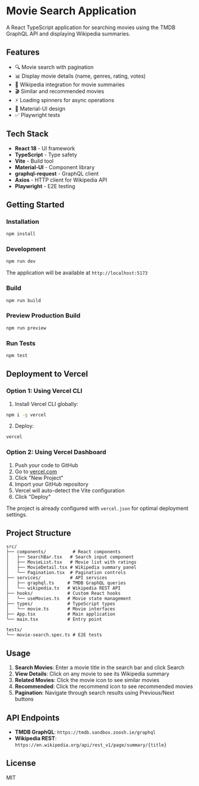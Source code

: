 # Movie Search Application

A React TypeScript application for searching movies using the TMDB GraphQL API and displaying Wikipedia summaries.

## Features

- 🔍 Movie search with pagination
- 📊 Display movie details (name, genres, rating, votes)
- 📖 Wikipedia integration for movie summaries
- 🎬 Similar and recommended movies
- ⚡ Loading spinners for async operations
- 🎨 Material-UI design
- ✅ Playwright tests

## Tech Stack

- **React 18** - UI framework
- **TypeScript** - Type safety
- **Vite** - Build tool
- **Material-UI** - Component library
- **graphql-request** - GraphQL client
- **Axios** - HTTP client for Wikipedia API
- **Playwright** - E2E testing

## Getting Started

### Installation

```bash
npm install
```

### Development

```bash
npm run dev
```

The application will be available at `http://localhost:5173`

### Build

```bash
npm run build
```

### Preview Production Build

```bash
npm run preview
```

### Run Tests

```bash
npm test
```

## Deployment to Vercel

### Option 1: Using Vercel CLI

1. Install Vercel CLI globally:

```bash
npm i -g vercel
```

2. Deploy:

```bash
vercel
```

### Option 2: Using Vercel Dashboard

1. Push your code to GitHub
2. Go to [vercel.com](https://vercel.com)
3. Click "New Project"
4. Import your GitHub repository
5. Vercel will auto-detect the Vite configuration
6. Click "Deploy"

The project is already configured with `vercel.json` for optimal deployment settings.

## Project Structure

```
src/
├── components/          # React components
│   ├── SearchBar.tsx   # Search input component
│   ├── MovieList.tsx   # Movie list with ratings
│   ├── MovieDetail.tsx # Wikipedia summary panel
│   └── Pagination.tsx  # Pagination controls
├── services/           # API services
│   ├── graphql.ts     # TMDB GraphQL queries
│   └── wikipedia.ts   # Wikipedia REST API
├── hooks/             # Custom React hooks
│   └── useMovies.ts   # Movie state management
├── types/             # TypeScript types
│   └── movie.ts       # Movie interfaces
├── App.tsx            # Main application
└── main.tsx           # Entry point

tests/
└── movie-search.spec.ts # E2E tests
```

## Usage

1. **Search Movies**: Enter a movie title in the search bar and click Search
2. **View Details**: Click on any movie to see its Wikipedia summary
3. **Related Movies**: Click the movie icon to see similar movies
4. **Recommended**: Click the recommend icon to see recommended movies
5. **Pagination**: Navigate through search results using Previous/Next buttons

## API Endpoints

- **TMDB GraphQL**: `https://tmdb.sandbox.zoosh.ie/graphql`
- **Wikipedia REST**: `https://en.wikipedia.org/api/rest_v1/page/summary/{title}`

## License

MIT
